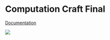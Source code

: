 # Computation Craft Final

[Documentation](https://gabedeko.github.io/comp-craft-final-doc/)

![](http://parsons.edu/dt-2022/wp-content/uploads/sites/24/2022/05/soft_board_-scaled.jpg)